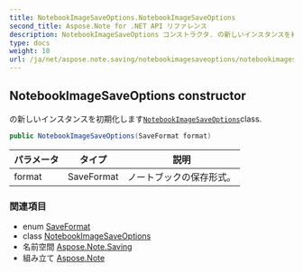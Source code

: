 ```yaml
---
title: NotebookImageSaveOptions.NotebookImageSaveOptions
second_title: Aspose.Note for .NET API リファレンス
description: NotebookImageSaveOptions コンストラクタ. の新しいインスタンスを初期化しますNotebookImageSaveOptionsclass.
type: docs
weight: 10
url: /ja/net/aspose.note.saving/notebookimagesaveoptions/notebookimagesaveoptions/
---
```

## NotebookImageSaveOptions constructor

の新しいインスタンスを初期化します[`NotebookImageSaveOptions`](../)class.

```csharp
public NotebookImageSaveOptions(SaveFormat format)
```

| パラメータ | タイプ | 説明 |
| --- | --- | --- |
| format | SaveFormat | ノートブックの保存形式。 |

### 関連項目

* enum [SaveFormat](../../../aspose.note/saveformat/)
* class [NotebookImageSaveOptions](../)
* 名前空間 [Aspose.Note.Saving](../../notebookimagesaveoptions/)
* 組み立て [Aspose.Note](../../../)



